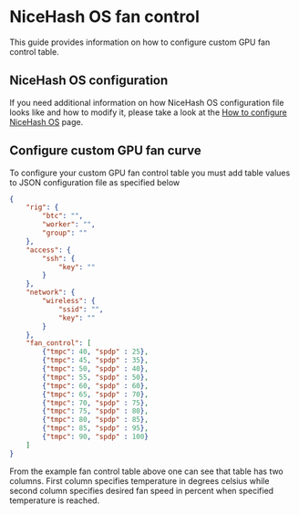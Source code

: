 # NiceHash OS fan control
This guide provides information on how to configure custom GPU fan control table.

## NiceHash OS configuration
If you need additional information on how NiceHash OS configuration file looks like and how to modify it, please take a look at the [How to configure NiceHash OS](nhos_configuration.md) page.

## Configure custom GPU fan curve
To configure your custom GPU fan control table you must add table values to JSON configuration file as specified below
```json
{
    "rig": {
        "btc": "",
        "worker": "",
        "group": ""
    },
    "access": {
        "ssh": {
            "key": ""
        }
    },
    "network": {
        "wireless": {
            "ssid": "",
            "key": ""
        }
    },
    "fan_control": [
        {"tmpc": 40, "spdp" : 25},
        {"tmpc": 45, "spdp" : 35},
        {"tmpc": 50, "spdp" : 40},
        {"tmpc": 55, "spdp" : 50},
        {"tmpc": 60, "spdp" : 60},
        {"tmpc": 65, "spdp" : 70},
        {"tmpc": 70, "spdp" : 75},
        {"tmpc": 75, "spdp" : 80},
        {"tmpc": 80, "spdp" : 85},
        {"tmpc": 85, "spdp" : 95},
        {"tmpc": 90, "spdp" : 100}
    ]
}
```
From the example fan control table above one can see that table has two columns. First column specifies temperature in degrees celsius while second column specifies desired fan speed in percent when specified temperature is reached.
